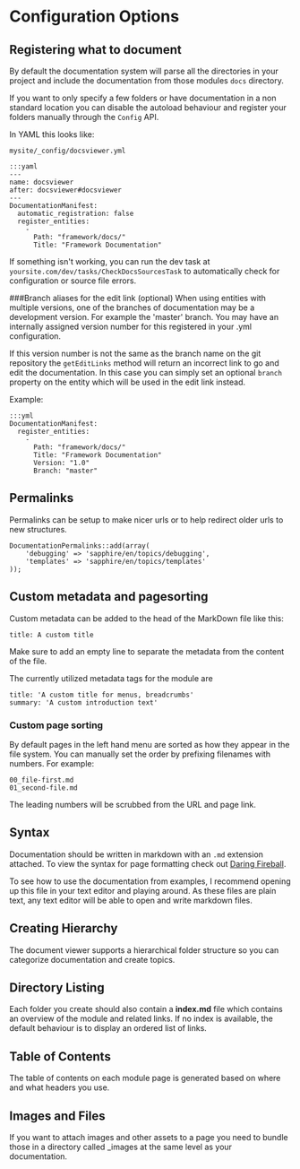 # Configuration Options

## Registering what to document

By default the documentation system will parse all the directories in your
project and include the documentation from those modules `docs` directory.

If you want to only specify a few folders or have documentation in a non
standard location you can disable the autoload behaviour and register your
folders manually through the `Config` API.

In YAML this looks like:

`mysite/_config/docsviewer.yml`

	:::yaml
	---
	name: docsviewer
	after: docsviewer#docsviewer
	---
	DocumentationManifest:
	  automatic_registration: false
	  register_entities:
	    -
	      Path: "framework/docs/"
	      Title: "Framework Documentation"


If something isn't working, you can run the dev task at `yoursite.com/dev/tasks/CheckDocsSourcesTask`
to automatically check for configuration or source file errors.

###Branch aliases for the edit link (optional)
When using entities with multiple versions, one of the branches of documentation may be a development version. For example the 'master' branch. You may have an internally assigned version number for this registered in your .yml configuration.

If this version number is not the same as the branch name on the git repository the `getEditLinks` method will return an incorrect link to go and edit the documentation. In this case you can simply set an optional `branch` property on the entity which will be used in the edit link instead.

Example:

	:::yml
	DocumentationManifest:
	  register_entities:
	    -
	      Path: "framework/docs/"
	      Title: "Framework Documentation"
	      Version: "1.0"
	      Branch: "master"

## Permalinks

Permalinks can be setup to make nicer urls or to help redirect older urls
to new structures.

	DocumentationPermalinks::add(array(
		'debugging' => 'sapphire/en/topics/debugging',
		'templates' => 'sapphire/en/topics/templates'
	));


## Custom metadata and pagesorting

Custom metadata can be added to the head of the MarkDown file like this:

	title: A custom title

Make sure to add an empty line to separate the metadata from the content of
the file.

The currently utilized metadata tags for the module are

	title: 'A custom title for menus, breadcrumbs'
	summary: 'A custom introduction text'

### Custom page sorting

By default pages in the left hand menu are sorted as how they appear in the file
system. You can manually set the order by prefixing filenames with numbers. For
example:

	00_file-first.md
	01_second-file.md

The leading numbers will be scrubbed from the URL and page link.


## Syntax

Documentation should be written in markdown with an `.md` extension attached.
To view the syntax for page formatting check out [Daring Fireball](http://daringfireball.net/projects/markdown/syntax).

To see how to use the documentation from examples, I recommend opening up this
file in your text editor and playing around. As these files are plain text, any
text editor will be able to open and write markdown files.


## Creating Hierarchy

The document viewer supports a hierarchical folder structure so you can categorize
documentation and create topics.

## Directory Listing

Each folder you create should also contain a __index.md__ file which contains
an overview of the module and related links. If no index is available, the
default behaviour is to display an ordered list of links.

## Table of Contents

The table of contents on each module page is generated based on where and what
headers you use.

## Images and Files

If you want to attach images and other assets to a page you need to bundle those
in a directory called _images at the same level as your documentation.
